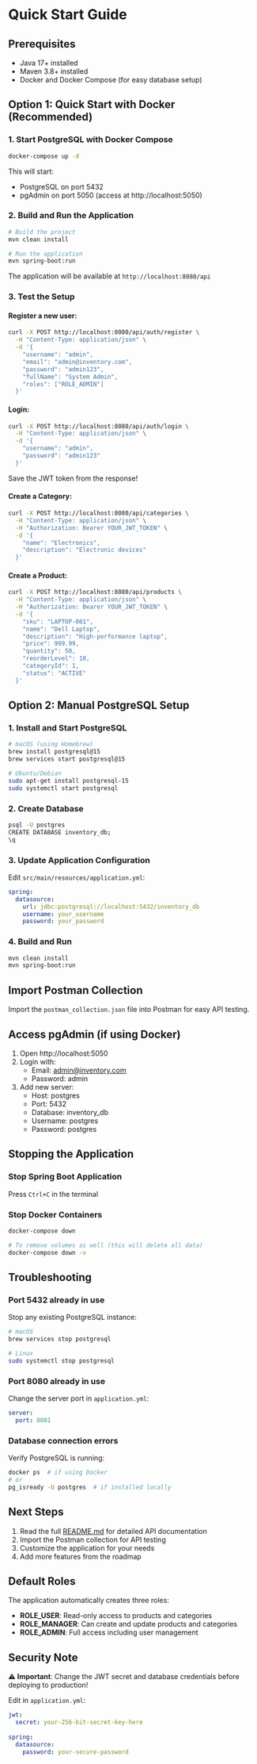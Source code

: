 # Quick Start Guide

## Prerequisites
- Java 17+ installed
- Maven 3.8+ installed
- Docker and Docker Compose (for easy database setup)

## Option 1: Quick Start with Docker (Recommended)

### 1. Start PostgreSQL with Docker Compose
```bash
docker-compose up -d
```

This will start:
- PostgreSQL on port 5432
- pgAdmin on port 5050 (access at http://localhost:5050)

### 2. Build and Run the Application
```bash
# Build the project
mvn clean install

# Run the application
mvn spring-boot:run
```

The application will be available at `http://localhost:8080/api`

### 3. Test the Setup

#### Register a new user:
```bash
curl -X POST http://localhost:8080/api/auth/register \
  -H "Content-Type: application/json" \
  -d '{
    "username": "admin",
    "email": "admin@inventory.com",
    "password": "admin123",
    "fullName": "System Admin",
    "roles": ["ROLE_ADMIN"]
  }'
```

#### Login:
```bash
curl -X POST http://localhost:8080/api/auth/login \
  -H "Content-Type: application/json" \
  -d '{
    "username": "admin",
    "password": "admin123"
  }'
```

Save the JWT token from the response!

#### Create a Category:
```bash
curl -X POST http://localhost:8080/api/categories \
  -H "Content-Type: application/json" \
  -H "Authorization: Bearer YOUR_JWT_TOKEN" \
  -d '{
    "name": "Electronics",
    "description": "Electronic devices"
  }'
```

#### Create a Product:
```bash
curl -X POST http://localhost:8080/api/products \
  -H "Content-Type: application/json" \
  -H "Authorization: Bearer YOUR_JWT_TOKEN" \
  -d '{
    "sku": "LAPTOP-001",
    "name": "Dell Laptop",
    "description": "High-performance laptop",
    "price": 999.99,
    "quantity": 50,
    "reorderLevel": 10,
    "categoryId": 1,
    "status": "ACTIVE"
  }'
```

## Option 2: Manual PostgreSQL Setup

### 1. Install and Start PostgreSQL

```bash
# macOS (using Homebrew)
brew install postgresql@15
brew services start postgresql@15

# Ubuntu/Debian
sudo apt-get install postgresql-15
sudo systemctl start postgresql
```

### 2. Create Database

```bash
psql -U postgres
CREATE DATABASE inventory_db;
\q
```

### 3. Update Application Configuration

Edit `src/main/resources/application.yml`:
```yaml
spring:
  datasource:
    url: jdbc:postgresql://localhost:5432/inventory_db
    username: your_username
    password: your_password
```

### 4. Build and Run
```bash
mvn clean install
mvn spring-boot:run
```

## Import Postman Collection

Import the `postman_collection.json` file into Postman for easy API testing.

## Access pgAdmin (if using Docker)

1. Open http://localhost:5050
2. Login with:
   - Email: admin@inventory.com
   - Password: admin
3. Add new server:
   - Host: postgres
   - Port: 5432
   - Database: inventory_db
   - Username: postgres
   - Password: postgres

## Stopping the Application

### Stop Spring Boot Application
Press `Ctrl+C` in the terminal

### Stop Docker Containers
```bash
docker-compose down

# To remove volumes as well (this will delete all data)
docker-compose down -v
```

## Troubleshooting

### Port 5432 already in use
Stop any existing PostgreSQL instance:
```bash
# macOS
brew services stop postgresql

# Linux
sudo systemctl stop postgresql
```

### Port 8080 already in use
Change the server port in `application.yml`:
```yaml
server:
  port: 8081
```

### Database connection errors
Verify PostgreSQL is running:
```bash
docker ps  # if using Docker
# or
pg_isready -U postgres  # if installed locally
```

## Next Steps

1. Read the full [README.md](README.md) for detailed API documentation
2. Import the Postman collection for API testing
3. Customize the application for your needs
4. Add more features from the roadmap

## Default Roles

The application automatically creates three roles:
- **ROLE_USER**: Read-only access to products and categories
- **ROLE_MANAGER**: Can create and update products and categories
- **ROLE_ADMIN**: Full access including user management

## Security Note

⚠️ **Important**: Change the JWT secret and database credentials before deploying to production!

Edit in `application.yml`:
```yaml
jwt:
  secret: your-256-bit-secret-key-here
  
spring:
  datasource:
    password: your-secure-password
```
